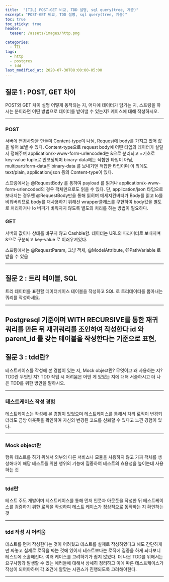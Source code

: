 ```yaml
---
title:  "[TIL] POST-GET 비교, TDD 설명, sql query(tree, 계층)"
excerpt: "POST-GET 비교, TDD 설명, sql query(tree, 계층)"
toc: true
toc_sticky: true
header:
  teaser: /assets/images/http.png

categories:
  - TIL
tags:
  - http
  - postgres
  - tdd
last_modified_at: 2020-07-30T08:00:00-05:00
---
```


## 질문 1 : POST, GET 차이

POST와 GET 차이 설명 
어떻게 동작되는 지, 어디에 데이터가 담기는 지,
스프링을 하시는 분이라면 어떤 방법으로 데이터를 받아낼 수 있는지? 
케이스에 대해 작성하시오. 

---

### POST  
서버에 변경사항을 만들며 Content-type이 나뉨, Request에 body를 가지고 있어 값을 넣어 보낼 수 있다.
Content-type으로 request body에 어떤 타입의 데이터가 실릴 지 정해주며 application/x-www-form-urlencoded는 &으로 분리되고 =기호로 key-value tuple로 인코딩되며 binary-data에는 적합한 타입이 아님, multipart/form-data은 binary-data 를 보내기엔 적합한 타입이며 이 외에도 text/plain, application/json 등의 Content-type이 있다.


스프링에서는 @RequestBody 를 통하여 payload 를 읽거나 application/x-www-form-urlencoded의 경우 객체만으로도 읽을 수 있다. 단, application/json 타입으로 보내지는 경우엔 @RequestBody만을 통해 읽히며 메세지컨버터가 Body를 읽고 Io를 비워버리므로 body를 재사용하기 위해선 wrapper클래스를 구현하여 body값을 별도로 처리하거나 Io 버퍼가 비워지지 않도록 별도의 처리를 하는 방법이 필요하다.


### GET  
서버의 값이나 상태를 바꾸지 않고 Cashble함. 데이터는 URL의 파라미터로 보내지며 &으로 구분되고 key-value 로 이러우져있다. 


스프링에서는 @RequestParam, 그냥 객체, @ModelAttribute, @PathVariable 로 받을 수 있음

---

## 질문 2 : 트리 테이블, SQL 
트리 데이터를 표현할 데이터베이스 테이블을 작성하고 
SQL 로 트리데이터를 뽑아내는 쿼리를 작성하세요.

---

Postgresql 기준이며
WITH RECURSIVE를 통한 재귀쿼리를 만든 뒤 재귀쿼리를 조인하여 작성한다
id 와 parent_id 를 갖는 테이블을 작성한다는 기준으로 표현,
---

## 질문 3 : tdd란?

테스트케이스를 작성해 본 경험이 있는 지,
Mock object란? 무엇이고 왜 사용하는 지? 
TDD란 무엇인 지?
TDD 작업  시 어려움은 어떤 게 있었는 지에 대해 서술하시고 더 나은 TDD를 위한 방안을 말하시오.

---
### 테스트케이스 작성 경험

테스트케이스는 작성해 본 경험이 있었으며 테스트케이스를 통해서 처리 로직이 변경되더라도 금방 아웃풋을 확인하여 자신의 변경된 코드를 신뢰할 수 있다고 느낀 경험이 있다.

---


### Mock object란

행위 테스트를 하기 위해서 외부의 다른 서비스나 모듈을 사용하지 않고 가짜 객체를 생성해내어 해당 테스트를 위한 행위의 기능에 집중하여 테스트의 효용성을 높이는데 사용하는 것

---


### tdd란

테스트 주도 개발이며 테스트케이스를 통해 먼저 인풋과 아웃풋을 작성한 뒤 테스트케이스를 검증하기 위한 로직을 작성하여 테스트 케이스가 정상적으로 동작하는 지 확인하는 것

---


### tdd 작성 시 어려움 

테스트를 먼저 작성한다는 것이 어려웠고 테스트를 실제로 작성하였다고 해도 간단하게만 짜놓고 실제로 로직을 짜는 것에 있어서 테스트보다는 로직에 집중을 하게 되다보니 테스트에 소홀해진다. 여러 케이스를 고려하기가 쉽지 않았다. 
더 나은 TDD를 위해서는 요구사항과 발생할 수 있는 에러들에 대해서 상세히 정리하고 이에 따른 테스트케이스가 작성이 되어야하며 각 조건에 알맞는 시퀀스가 진행되도록 고려해야한다.

---          